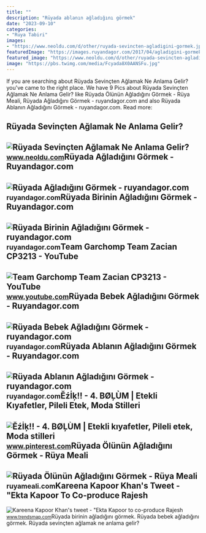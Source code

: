```yaml
---
title: ""
description: "Rüyada ablanın ağladığını görmek"
date: "2023-09-10"
categories:
- "Ruya Tabiri"
images:
- "https://www.neoldu.com/d/other/ruyada-sevincten-agladigini-gormek.jpg"
featuredImage: "https://images.ruyandagor.com/2017/04/agladigini-gormek-2326.jpg"
featured_image: "https://www.neoldu.com/d/other/ruyada-sevincten-agladigini-gormek.jpg"
image: "https://pbs.twimg.com/media/Fcyada8X0AANSFu.jpg"
---
```


If you are searching about Rüyada Sevinçten Ağlamak Ne Anlama Gelir? you've came to the right place. We have 9 Pics about Rüyada Sevinçten Ağlamak Ne Anlama Gelir? like Rüyada Ölünün Ağladığını Görmek - Rüya Meali, Rüyada Ağladığını Görmek - ruyandagor.com and also Rüyada Ablanın Ağladığını Görmek - ruyandagor.com. Read more:

Rüyada Sevinçten Ağlamak Ne Anlama Gelir?
-----------------------------------------

 ![Rüyada Sevinçten Ağlamak Ne Anlama Gelir?](https://www.neoldu.com/d/other/ruyada-sevincten-agladigini-gormek.jpg) <small>www.neoldu.com</small>Rüyada Ağladığını Görmek - Ruyandagor.com
-----------------------------------------

 ![Rüyada Ağladığını Görmek - ruyandagor.com](https://images.ruyandagor.com/2017/04/agladigini-gormek-2326.jpg) <small>ruyandagor.com</small>Rüyada Birinin Ağladığını Görmek - Ruyandagor.com
-------------------------------------------------

 ![Rüyada Birinin Ağladığını Görmek - ruyandagor.com](https://images.ruyandagor.com/2016/05/birinin-agladigini-gormek_1462725926.jpg) <small>ruyandagor.com</small>Team Garchomp Team Zacian CP3213 - YouTube
------------------------------------------

 ![Team Garchomp Team Zacian CP3213 - YouTube](https://i.ytimg.com/vi/HYLCwcE-Dgc/maxres2.jpg?sqp=-oaymwEoCIAKENAF8quKqQMcGADwAQH4AYwCgALgA4oCDAgAEAEYRSBHKGUwDw==&rs=AOn4CLC_ulBvmvqa2cf2uT56Qfk3FCYaDA) <small>www.youtube.com</small>Rüyada Bebek Ağladığını Görmek - Ruyandagor.com
-----------------------------------------------

 ![Rüyada Bebek Ağladığını Görmek - ruyandagor.com](https://images.ruyandagor.com/2017/04/bebek-agladigini-gormek-1223.jpg) <small>ruyandagor.com</small>Rüyada Ablanın Ağladığını Görmek - Ruyandagor.com
-------------------------------------------------

 ![Rüyada Ablanın Ağladığını Görmek - ruyandagor.com](https://images.ruyandagor.com/2017/04/ablanin-agladigini-gormek-1754.jpg) <small>ruyandagor.com</small>Ĕźİķ!! - 4. BØĻÙM | Etekli Kıyafetler, Pi̇leli̇ Etek, Moda Stilleri
-------------------------------------------------------------------

 ![Ĕźİķ!! - 4. BØĻÙM | Etekli kıyafetler, Pi̇leli̇ etek, Moda stilleri](https://i.pinimg.com/originals/6f/6c/a3/6f6ca316703ca072db32371ffc3cf233.jpg) <small>www.pinterest.com</small>Rüyada Ölünün Ağladığını Görmek - Rüya Meali
--------------------------------------------

 ![Rüyada Ölünün Ağladığını Görmek - Rüya Meali](http://ruyameali.com/wp-content/uploads/2019/01/mezarda-olunun-agladigini-gormek-1024x511.jpg) <small>ruyameali.com</small>Kareena Kapoor Khan's Tweet - "Ekta Kapoor To Co-produce Rajesh
---------------------------------------------------------------

 ![Kareena Kapoor Khan's tweet - "Ekta Kapoor to co-produce Rajesh](https://pbs.twimg.com/media/Fcyada8X0AANSFu.jpg) <small>www.trendsmap.com</small>Rüyada birinin ağladığını görmek. Rüyada bebek ağladığını görmek. Rüyada sevinçten ağlamak ne anlama gelir?
